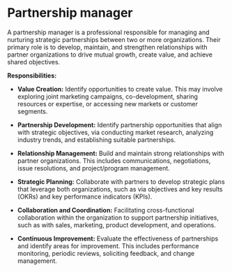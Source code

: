 # Partnership manager

A partnership manager is a professional responsible for managing and nurturing strategic partnerships between two or more organizations. Their primary role is to develop, maintain, and strengthen relationships with partner organizations to drive mutual growth, create value, and achieve shared objectives.

**Responsibilities:**

* **Value Creation:** Identify opportunities to create value. This may involve exploring joint marketing campaigns, co-development, sharing resources or expertise, or accessing new markets or customer segments.

* **Partnership Development:** Identify partnership opportunities that align with strategic objectives, via conducting market research, analyzing industry trends, and establishing suitable partnerships.

* **Relationship Management:** Build and maintain strong relationships with partner organizations. This includes communications, negotiations, issue resolutions, and project/program management.

* **Strategic Planning:** Collaborate with partners to develop strategic plans that leverage both organizations, such as via objectives and key results (OKRs) and key performance indicators (KPIs).

* **Collaboration and Coordination:** Facilitating cross-functional collaboration within the organization to support partnership initiatives, such as with sales, marketing, product development, and operations.

* **Continuous Improvement:** Evaluate the effectiveness of partnerships and identify areas for improvement. This includes performance monitoring, periodic reviews, soliciting feedback, and change management.
